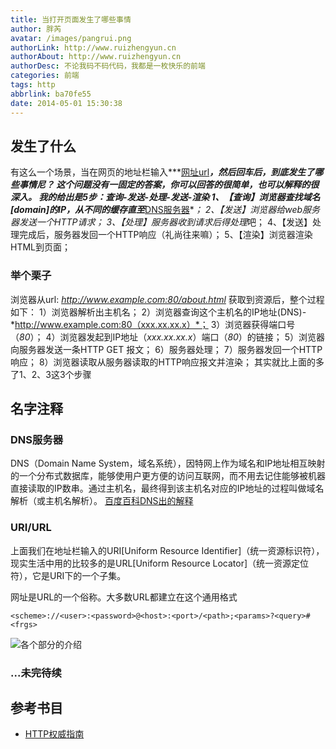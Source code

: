 ```yaml
---
title: 当打开页面发生了哪些事情
author: 胖芮
avatar: /images/pangrui.png
authorLink: http://www.ruizhengyun.cn
authorAbout: http://www.ruizhengyun.cn
authorDesc: 不论我码不码代码，我都是一枚快乐的前端
categories: 前端
tags: http
abbrlink: ba70fe55
date: 2014-05-01 15:30:38
---
```


## 发生了什么
有这么一个场景，当在网页的地址栏输入***[网址url](#url)***，然后回车后，到底发生了哪些事情尼？
这个问题没有一固定的答案，你可以回答的很简单，也可以解释的很深入。
我的给出是5步：查询-发送-处理-发送-渲染
1、【查询】浏览器查找域名[domain]的IP，从不同的缓存直至***[DNS服务器](#dns)***；
2、【发送】浏览器给web服务器发送一个HTTP请求；
3、【处理】服务器收到请求后得*处理*吧；
4、【发送】处理完成后，服务器发回一个HTTP响应（礼尚往来嘛）；
5、【渲染】浏览器渲染HTML到页面；
<!-- more -->

### 举个栗子
浏览器从url: *http://www.example.com:80/about.html* 获取到资源后，整个过程如下：
1）浏览器解析出主机名；
2）浏览器查询这个主机名的IP地址(DNS)-*http://www.example.com:80（xxx.xx.xx.x）*；
3）浏览器获得端口号（*80*）；
4）浏览器发起到IP地址（*xxx.xx.xx.x*）端口（*80*）的链接；
5）浏览器向服务器发送一条HTTP GET 报文；
6）服务器处理；
7）服务器发回一个HTTP响应；
8）浏览器读取从服务器读取的HTTP响应报文并渲染；
其实就比上面的多了1、2、3这3个步骤





## 名字注释
### <span id="dns">DNS服务器</span>
DNS（Domain Name System，域名系统），因特网上作为域名和IP地址相互映射的一个分布式数据库，能够使用户更方便的访问互联网，而不用去记住能够被机器直接读取的IP数串。通过主机名，最终得到该主机名对应的IP地址的过程叫做域名解析（或主机名解析）。
[百度百科DNS出的解释](https://baike.baidu.com/item/dns/427444?fr=aladdin)

### URI/<span id="url">URL</span>
上面我们在地址栏输入的URI[Uniform Resource Identifier]（统一资源标识符），现实生活中用的比较多的是URL[Uniform Resource Locator]（统一资源定位符），它是URI下的一个子集。

网址是URL的一个俗称。大多数URL都建立在这个通用格式
```
<scheme>://<user>:<password>@<host>:<port>/<path>;<params>?<query>#<frgs>
```
![各个部分的介绍](ba70fe55/0.jpeg)

### ...未完待续

## 参考书目
* [HTTP权威指南](https://book.douban.com/subject/10746113/)


